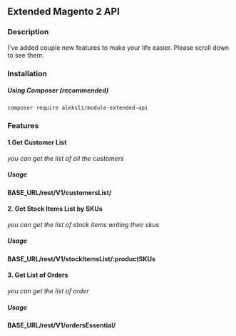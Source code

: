## Extended Magento 2 API

### Description
I've added couple new features to make your life easier.
Please scroll down to see them.

### Installation
##### Using Composer (recommended)
```
composer require aleksli/module-extended-api
```
### Features
#### 1.Get Customer List
*you can get the list of all the customers*

##### Usage
__BASE_URL/rest/V1/customersList/__ 

#### 2. Get Stock Items List by SKUs
*you can get the list of stock items writing their skus*

##### Usage
__BASE_URL/rest/V1/stockItemsList/:productSKUs__ 
#### 3. Get List of Orders
*you can get the list of order*

##### Usage
__BASE_URL/rest/V1/ordersEssential/__ 